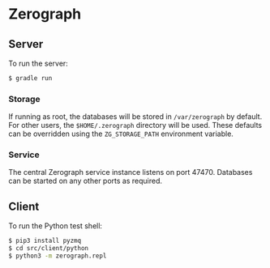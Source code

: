 # Zerograph

## Server

To run the server:

```bash
$ gradle run
```

### Storage

If running as root, the databases will be stored in ``/var/zerograph`` by
default. For other users, the ``$HOME/.zerograph`` directory will be used.
These defaults can be overridden using the ``ZG_STORAGE_PATH`` environment
variable.

### Service

The central Zerograph service instance listens on port 47470. Databases can be
started on any other ports as required.


## Client

To run the Python test shell:

```bash
$ pip3 install pyzmq
$ cd src/client/python
$ python3 -m zerograph.repl
```
